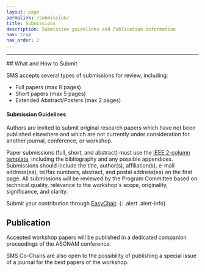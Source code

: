 ```yaml
---
layout: page
permalink: /submission/
title: Submissions
description: Submission guidelines and Publication information
nav: true
nav_order: 2
---
```

<hr>
## What and How to Submit 

SMS accepts several types of submissions for review, including:

- Full papers (max 8 pages)
- Short papers (max 5 pages)
- Extended Abstract/Posters (max 2 pages)


#### Submission Guidelines

Authors are invited to submit original research papers which have not been published elsewhere and which are not currently under consideration for another journal, conference, or workshop.

Paper submissions (full, short, and abstract) must use the <a href="http://www.ieee.org/web/publications/pubservices/confpub/AuthorTools/conferenceTemplates.html">IEEE 2-column template</a>, including the bibliography and any possible appendices.
Submissions should include the title, author(s), affiliation(s), e-mail address(es), tel/fax numbers, abstract, and postal address(es) on the first page.
All submissions will be reviewed by the Program Committee based on technical quality, relevance to the workshop's scope, originality, significance, and clarity. 

Submit your contribution through <a href="https://easychair.org/conferences/?conf=sms25">EasyChair</a>.
{: .alert .alert-info}

## Publication
Accepted workshop papers will be published in a dedicated companion proceedings of the ASONAM conference.

SMS Co-Chairs are also open to the possibility of publishing a special issue of a journal for the best papers of the workshop.
